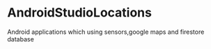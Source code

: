 # AndroidStudioLocations
Android applications which using sensors,google maps and firestore database
